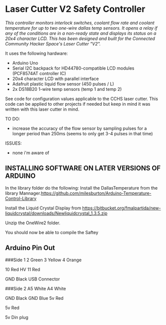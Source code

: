 # Laser Cutter V2 Safety Controller

*This controller monitors interlock switches, coolant flow rate and coolant temperature for up to two one-wire dallas temp sensors. It opens a relay if any of the conditions are in a non-ready state and displays its status on a 20x4 character LCD. This has been designed and built for the Connected Community Hacker Space's Laser Cutter "V2".*

It uses the following hardware:

 * Arduino Uno
 * Serial I2C backpack for HD44780-compatible LCD modules (PCF8574AT controller IC)
 * 20x4 character LCD with parallel interface
 * Adafruit plastic liquid flow sensor (450 pulses / L)
 * 2x DS18B20 1-wire temp sensors (temp 1 and temp 2)

See code for configuration values applicable to the CCHS laser cutter. This code can be applied to other projects if needed but keep in mind it was written with this laser cutter in mind.

TO DO: 

 * increase the accuracy of the flow sensor by sampling pulses for a longer period than 250ms (seems to only get 3-4 pulses in that time)
 
ISSUES:

 * none i'm aware of

## INSTALLING SOFTWARE ON LATER VERSIONS OF ARDUINO

In the library folder do the following:
Install the DallasTemperature from the library Mannager.https://github.com/milesburton/Arduino-Temperature-Control-Library

Install the Liquid Crystal Display from https://bitbucket.org/fmalpartida/new-liquidcrystal/downloads/Newliquidcrystal_1.3.5.zip

Unzip the OneWire2 folder.

You should now be able to compile the Saftey 


## Arduino Pin Out
###Side 1
2 Green
3 Yellow
4 Orange

10 Red HV
11 Red

GND Black
USB Connector

###Side 2
A5 White
A4 White

GND Black
GND Blue
5v Red

5v Red

5v Din plug
